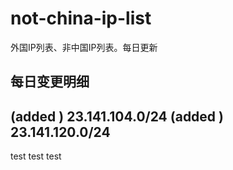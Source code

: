 # not-china-ip-list
外国IP列表、非中国IP列表。每日更新

每日变更明细
--------------------
(added  ) 23.141.104.0/24
(added  ) 23.141.120.0/24
--------------------
test
test
test
